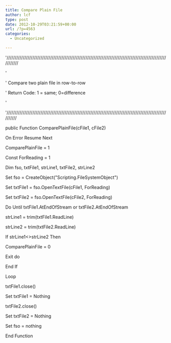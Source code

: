 ```yaml
---
title: Compare Plain File
author: lcf
type: post
date: 2012-10-29T03:21:59+00:00
url: /?p=4563
categories:
  - Uncategorized

---
```

'///////////////////////////////////////////////////////////////////////////////////////////////////////////
  
'
  
' Compare two plain file in row-to-row
  
' Return Code: 1 = same; 0=difference
  
'
  
'//////////////////////////////////////////////////////////////////////////////////////////////////////////
  
public Function ComparePlainFile(cFile1, cFile2)
  
On Error Resume Next
  
ComparePlainFile = 1
  
Const ForReading = 1
  
Dim fso, txtFile1, strLine1, txtFile2, strLine2

Set fso = CreateObject("Scripting.FileSystemObject")
  
Set txtFile1 = fso.OpenTextFile(cFile1, ForReading)
  
Set txtFile2 = fso.OpenTextFile(cFile2, ForReading)
  
Do Until txtFile1.AtEndOfStream or txtFile2.AtEndOfStream
  
strLine1 = trim(txtFile1.ReadLine)
  
strLine2 = trim(txtFile2.ReadLine)
  
If strLine1<>strLine2 Then
  
ComparePlainFile = 0
  
Exit do
  
End If
  
Loop

txtFile1.close()
  
Set txtFile1 = Nothing
  
txtFile2.close()
  
Set txtFile2 = Nothing
  
Set fso = nothing

End Function